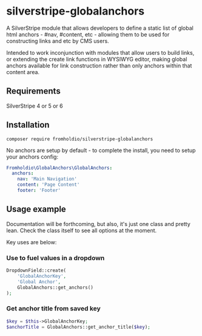 # silverstripe-globalanchors

A SilverStripe module that allows developers to define a static list of global html anchors - #nav, #content, etc - allowing them to be used for constructing links and etc by CMS users.

Intended to work inconjunction with modules that allow users to build links, or extending the create link functions in WYSIWYG editor, making global anchors available for link construction rather than only anchors within that content area.

## Requirements

SilverStripe 4 or 5 or 6

## Installation

`composer require fromholdio/silverstripe-globalanchors`

No anchors are setup by default - to complete the install, you need to setup your anchors config:

```yml
Fromholdio\GlobalAnchors\GlobalAnchors:
  anchors:
    nav: 'Main Navigation'
    content: 'Page Content'
    footer: 'Footer'
```

## Usage example

Documentation will be forthcoming, but also, it's just one class and pretty lean. Check the class itself to see all options at the moment.

Key uses are below:

### Use to fuel values in a dropdown

```php
DropdownField::create(
    'GlobalAnchorKey',
    'Global Anchor',
    GlobalAnchors::get_anchors()
);
```

### Get anchor title from saved key

```php
$key = $this->GlobalAnchorKey;
$anchorTitle = GlobalAnchors::get_anchor_title($key);
```
